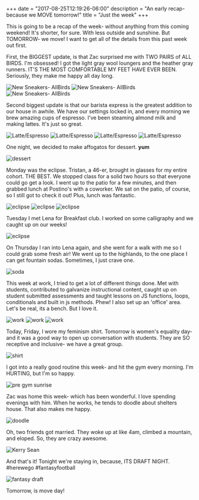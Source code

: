 +++
date = "2017-08-25T12:19:26-06:00"
description = "An early recap- because we MOVE tomorrow!"
title = "Just the week"
+++
<!-- +++
+++
categories = ["Denver"]
date = "2017-05-07"
description = "Five weeks on, one week off!"
draft = true
title = "IT'S BREAK WEEK"
featured = "http://assets.mihshhehl.com/2017_05_07-w-rain.jpg"
featuredpath = ""
type = "post"
+++ -->

This is going to be a recap of the week- without anything from this coming weekend! It's shorter, for sure. With less outside and sunshine. But TOMORROW- we move! I want to get all of the details from this past week out first.

First, the BIGGEST update, is that Zac surprised me with TWO PAIRS of ALL BIRDS. I'm obsessed! I got the light gray wool loungers and the heather gray runners. IT'S THE MOST COMFORTABLE MY FEET HAVE EVER BEEN. Seriously, they make me happy all day long.

![New Sneakers- AllBirds](http://assets.mihshhehl.com/2017-08-25allbirds1.jpg)
![New Sneakers- AllBirds](http://assets.mihshhehl.com/2017-08-25allbirds2.jpg)
![New Sneakers- AllBirds](http://assets.mihshhehl.com/2017-08-25allbirds3.jpg)

Second biggest update is that our barista express is the greatest addition to our house in awhile. We have our settings locked in, and every morning we brew amazing cups of espresso. I've been steaming almond milk and making lattes. It's just so great.

![Latte/Espresso](http://assets.mihshhehl.com/2017-08-25coffee1.jpg)
![Latte/Espresso](http://assets.mihshhehl.com/2017-08-25coffee2.jpg)
![Latte/Espresso](http://assets.mihshhehl.com/2017-08-25coffee3.jpg)
![Latte/Espresso](http://assets.mihshhehl.com/2017-08-25coffee4.jpg)

One night, we decided to make affogatos for dessert. **yum**

![dessert](http://assets.mihshhehl.com/2017-08-25afn.jpg)

Monday was the eclipse. Tristan, a 46-er, brought in glasses for my entire cohort. THE BEST. We stopped class for a solid two hours so that everyone could go get a look. I went up to the patio for a few minutes, and then grabbed lunch at Postino's with a coworker. We sat on the patio, of course, so I still got to check it out! Plus, lunch was fantastic.

![eclipse](http://assets.mihshhehl.com/2017-08-25eclipse1.jpg)
![eclipse](http://assets.mihshhehl.com/2017-08-25eclipse2.jpg)
![eclipse](http://assets.mihshhehl.com/2017-08-25eclipse3.jpg)

Tuesday I met Lena for Breakfast club. I worked on some calligraphy and we caught up on our weeks!

![eclipse](http://assets.mihshhehl.com/2017-08-25bc.jpg)

On Thursday I ran into Lena again, and she went for a walk with me so I could grab some fresh air! We went up to the highlands, to the one place I can get fountain sodas. Sometimes, I just crave one.

![soda](http://assets.mihshhehl.com/2017-08-25soda.jpg)

This week at work, I tried to get a lot of different things done. Met with students, contributed to galvanize instructional content, caught up on student submitted assessments and taught lessons on JS functions, loops, conditionals and built in js methods. Phew! I also set up an 'office' area. Let's be real, its a bench. But I love it.

![work](http://assets.mihshhehl.com/2017-08-25masatery.jpg)
![work](http://assets.mihshhehl.com/2017-08-25kiki.jpg)
![work](http://assets.mihshhehl.com/2017-08-25office.jpg)

Today, Friday, I wore my feminism shirt. Tomorrow is women's equality day- and it was a good way to open up conversation with students. They are SO receptive and inclusive- we have a great group.

![shirt](http://assets.mihshhehl.com/2017-08-25fem.jpg)

I got into a really good routine this week- and hit the gym every morning. I'm HURTING, but I'm so happy.

![pre gym sunrise](http://assets.mihshhehl.com/2017-08-25morning.jpg)

Zac was home this week- which has been wonderful. I love spending evenings with him. When he works, he tends to doodle about shelters house. That also makes me happy.

![doodle](http://assets.mihshhehl.com/2017-08-25doodles.jpg)

Oh, two friends got married. They woke up at like 4am, climbed a mountain, and eloped. So, they are crazy awesome.

![Kerry Sean](http://assets.mihshhehl.com/2017-08-25elope.jpg)

And that's it! Tonight we're staying in, because, ITS DRAFT NIGHT. #herewego #fantasyfootball

![fantasy draft](http://assets.mihshhehl.com/2017-08-25fantasy.jpg)

Tomorrow, is move day!
